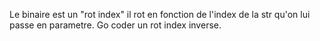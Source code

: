 Le binaire est un "rot index" il rot en fonction de l'index de la str qu'on lui passe en parametre.
Go coder un rot index inverse.
